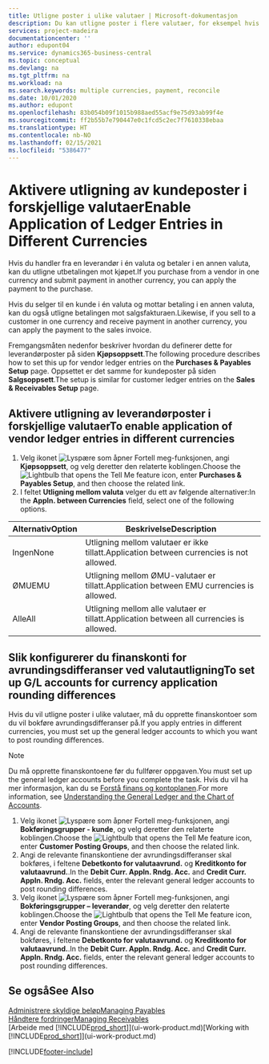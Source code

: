 ```yaml
---
title: Utligne poster i ulike valutaer | Microsoft-dokumentasjon
description: Du kan utligne poster i flere valutaer, for eksempel hvis du selger i én valuta og mottar betaling i en annen.
services: project-madeira
documentationcenter: ''
author: edupont04
ms.service: dynamics365-business-central
ms.topic: conceptual
ms.devlang: na
ms.tgt_pltfrm: na
ms.workload: na
ms.search.keywords: multiple currencies, payment, reconcile
ms.date: 10/01/2020
ms.author: edupont
ms.openlocfilehash: 83b054b09f1015b988aed55acf9e75d93ab99f4e
ms.sourcegitcommit: ff2b55b7e790447e0c1fcd5c2ec7f7610338ebaa
ms.translationtype: HT
ms.contentlocale: nb-NO
ms.lasthandoff: 02/15/2021
ms.locfileid: "5386477"
---
```

# <a name="enable-application-of-ledger-entries-in-different-currencies"></a><span data-ttu-id="f2ca5-103">Aktivere utligning av kundeposter i forskjellige valutaer</span><span class="sxs-lookup"><span data-stu-id="f2ca5-103">Enable Application of Ledger Entries in Different Currencies</span></span>
<span data-ttu-id="f2ca5-104">Hvis du handler fra en leverandør i én valuta og betaler i en annen valuta, kan du utligne utbetalingen mot kjøpet.</span><span class="sxs-lookup"><span data-stu-id="f2ca5-104">If you purchase from a vendor in one currency and submit payment in another currency, you can apply the payment to the purchase.</span></span>

<span data-ttu-id="f2ca5-105">Hvis du selger til en kunde i én valuta og mottar betaling i en annen valuta, kan du også utligne betalingen mot salgsfakturaen.</span><span class="sxs-lookup"><span data-stu-id="f2ca5-105">Likewise, if you sell to a customer in one currency and receive payment in another currency, you can apply the payment to the sales invoice.</span></span>

<span data-ttu-id="f2ca5-106">Fremgangsmåten nedenfor beskriver hvordan du definerer dette for leverandørposter på siden **Kjøpsoppsett**.</span><span class="sxs-lookup"><span data-stu-id="f2ca5-106">The following procedure describes how to set this up for vendor ledger entries on the **Purchases & Payables Setup** page.</span></span> <span data-ttu-id="f2ca5-107">Oppsettet er det samme for kundeposter på siden **Salgsoppsett**.</span><span class="sxs-lookup"><span data-stu-id="f2ca5-107">The setup is similar for customer ledger entries on the **Sales & Receivables Setup** page.</span></span>

## <a name="to-enable-application-of-vendor-ledger-entries-in-different-currencies"></a><span data-ttu-id="f2ca5-108">Aktivere utligning av leverandørposter i forskjellige valutaer</span><span class="sxs-lookup"><span data-stu-id="f2ca5-108">To enable application of vendor ledger entries in different currencies</span></span>
1. <span data-ttu-id="f2ca5-109">Velg ikonet ![Lyspære som åpner Fortell meg-funksjonen](media/ui-search/search_small.png "Fortell hva du vil gjøre"), angi **Kjøpsoppsett**, og velg deretter den relaterte koblingen.</span><span class="sxs-lookup"><span data-stu-id="f2ca5-109">Choose the ![Lightbulb that opens the Tell Me feature](media/ui-search/search_small.png "Tell me what you want to do") icon, enter **Purchases & Payables Setup**, and then choose the related link.</span></span>
2. <span data-ttu-id="f2ca5-110">I feltet **Utligning mellom valuta** velger du ett av følgende alternativer:</span><span class="sxs-lookup"><span data-stu-id="f2ca5-110">In the **Appln. between Currencies** field, select one of the following options.</span></span>

| <span data-ttu-id="f2ca5-111">Alternativ</span><span class="sxs-lookup"><span data-stu-id="f2ca5-111">Option</span></span> | <span data-ttu-id="f2ca5-112">Beskrivelse</span><span class="sxs-lookup"><span data-stu-id="f2ca5-112">Description</span></span> |
| --- | --- |
| <span data-ttu-id="f2ca5-113">Ingen</span><span class="sxs-lookup"><span data-stu-id="f2ca5-113">None</span></span> |<span data-ttu-id="f2ca5-114">Utligning mellom valutaer er ikke tillatt.</span><span class="sxs-lookup"><span data-stu-id="f2ca5-114">Application between currencies is not allowed.</span></span> |
| <span data-ttu-id="f2ca5-115">ØMU</span><span class="sxs-lookup"><span data-stu-id="f2ca5-115">EMU</span></span> |<span data-ttu-id="f2ca5-116">Utligning mellom ØMU-valutaer er tillatt.</span><span class="sxs-lookup"><span data-stu-id="f2ca5-116">Application between EMU currencies is allowed.</span></span> |
| <span data-ttu-id="f2ca5-117">Alle</span><span class="sxs-lookup"><span data-stu-id="f2ca5-117">All</span></span> |<span data-ttu-id="f2ca5-118">Utligning mellom alle valutaer er tillatt.</span><span class="sxs-lookup"><span data-stu-id="f2ca5-118">Application between all currencies is allowed.</span></span> |

## <a name="to-set-up-gl-accounts-for-currency-application-rounding-differences"></a><span data-ttu-id="f2ca5-119">Slik konfigurerer du finanskonti for avrundingsdifferanser ved valutautligning</span><span class="sxs-lookup"><span data-stu-id="f2ca5-119">To set up G/L accounts for currency application rounding differences</span></span>  
<span data-ttu-id="f2ca5-120">Hvis du vil utligne poster i ulike valutaer, må du opprette finanskontoer som du vil bokføre avrundingsdifferanser på.</span><span class="sxs-lookup"><span data-stu-id="f2ca5-120">If you apply entries in different currencies, you must set up the general ledger accounts to which you want to post rounding differences.</span></span>  

> [!NOTE]  
>  <span data-ttu-id="f2ca5-121">Du må opprette finanskontoene før du fullfører oppgaven.</span><span class="sxs-lookup"><span data-stu-id="f2ca5-121">You must set up the general ledger accounts before you complete the task.</span></span> <span data-ttu-id="f2ca5-122">Hvis du vil ha mer informasjon, kan du se [Forstå finans og kontoplanen](finance-general-ledger.md).</span><span class="sxs-lookup"><span data-stu-id="f2ca5-122">For more information, see [Understanding the General Ledger and the Chart of Accounts](finance-general-ledger.md).</span></span>

1. <span data-ttu-id="f2ca5-123">Velg ikonet ![Lyspære som åpner Fortell meg-funksjonen](media/ui-search/search_small.png "Fortell hva du vil gjøre"), angi **Bokføringsgrupper - kunde**, og velg deretter den relaterte koblingen.</span><span class="sxs-lookup"><span data-stu-id="f2ca5-123">Choose the ![Lightbulb that opens the Tell Me feature](media/ui-search/search_small.png "Tell me what you want to do") icon, enter **Customer Posting Groups**, and then choose the related link.</span></span>  
2. <span data-ttu-id="f2ca5-124">Angi de relevante finanskontiene der avrundingsdifferanser skal bokføres, i feltene **Debetkonto for valutaavrund.** og **Kreditkonto for valutaavrund.**.</span><span class="sxs-lookup"><span data-stu-id="f2ca5-124">In the **Debit Curr. Appln. Rndg. Acc.** and **Credit Curr. Appln. Rndg. Acc.** fields, enter the relevant general ledger accounts to post rounding differences.</span></span>  
3. <span data-ttu-id="f2ca5-125">Velg ikonet ![Lyspære som åpner Fortell meg-funksjonen](media/ui-search/search_small.png "Fortell hva du vil gjøre"), angi **Bokføringsgrupper – leverandør**, og velg deretter den relaterte koblingen.</span><span class="sxs-lookup"><span data-stu-id="f2ca5-125">Choose the ![Lightbulb that opens the Tell Me feature](media/ui-search/search_small.png "Tell me what you want to do") icon, enter **Vendor Posting Groups**, and then choose the related link.</span></span>  
4. <span data-ttu-id="f2ca5-126">Angi de relevante finanskontiene der avrundingsdifferanser skal bokføres, i feltene **Debetkonto for valutaavrund.** og **Kreditkonto for valutaavrund.**.</span><span class="sxs-lookup"><span data-stu-id="f2ca5-126">In the **Debit Curr. Appln. Rndg. Acc.** and **Credit Curr. Appln. Rndg. Acc.** fields, enter the relevant general ledger accounts to post rounding differences.</span></span>  

## <a name="see-also"></a><span data-ttu-id="f2ca5-127">Se også</span><span class="sxs-lookup"><span data-stu-id="f2ca5-127">See Also</span></span>
[<span data-ttu-id="f2ca5-128">Administrere skyldige beløp</span><span class="sxs-lookup"><span data-stu-id="f2ca5-128">Managing Payables</span></span>](payables-manage-payables.md)  
[<span data-ttu-id="f2ca5-129">Håndtere fordringer</span><span class="sxs-lookup"><span data-stu-id="f2ca5-129">Managing Receivables</span></span>](receivables-manage-receivables.md)  
<span data-ttu-id="f2ca5-130">[Arbeide med [!INCLUDE[prod_short](includes/prod_short.md)]](ui-work-product.md)</span><span class="sxs-lookup"><span data-stu-id="f2ca5-130">[Working with [!INCLUDE[prod_short](includes/prod_short.md)]](ui-work-product.md)</span></span>


[!INCLUDE[footer-include](includes/footer-banner.md)]